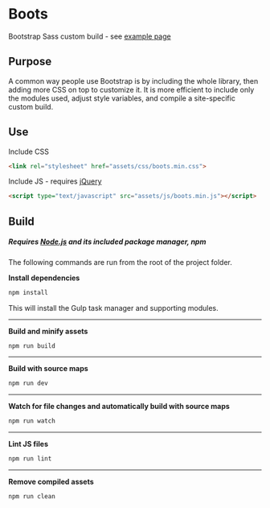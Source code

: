 # Boots

Bootstrap Sass custom build - see [example page](http://eliot-akira.github.io/boots)

## Purpose

A common way people use Bootstrap is by including the whole library, then adding more CSS on top to customize it. It is more efficient to include only the modules used, adjust style variables, and compile a site-specific custom build.

## Use

Include CSS

```html
<link rel="stylesheet" href="assets/css/boots.min.css">
```

Include JS - requires [jQuery](http://jquery.com/)

```html
<script type="text/javascript" src="assets/js/boots.min.js"></script>
```

## Build

##### Requires [Node.js](https://nodejs.org/) and its included package manager, *npm*

The following commands are run from the root of the project folder.

**Install dependencies**

```sh
npm install
```

This will install the Gulp task manager and supporting modules.

---

**Build and minify assets**

```sh
npm run build
```

---

**Build with source maps**

```sh
npm run dev
```

---

**Watch for file changes and automatically build with source maps**

```sh
npm run watch
```

---

**Lint JS files**

```sh
npm run lint
```

---

**Remove compiled assets**

```sh
npm run clean
```
